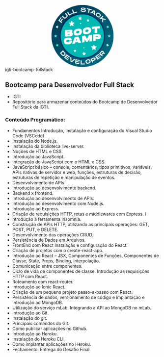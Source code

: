 <center>
 <img src="images/fullstack.png" width="40%" alt="fullstack-igti" align="middle">
</center

# igti-bootcamp-fullstack

## Bootcamp para Desenvolvedor Full Stack 
- IGTI 
- Repositório para armazenar conteúdos do Bootcamp de Desenvolvedor Full Stack da IGTI. 

### Conteúdo Programático: 
- Fundamentos Introdução, instalação e configuração do Visual Studio Code (VSCode). 
- Instalação do Node.js. 
- Instalação da biblioteca live-server. 
- Noções de HTML e CSS. 
- Introdução ao JavaScript. 
- Integração do JavaScript com o HTML e CSS. 
- JavaScript básico – console, comentários, tipos primitivos, variáveis, APIs nativas de servidor e web, funções, estruturas de decisão, estruturas de repetição e manipulação de eventos. 
- Desenvolvimento de APIs 
- Introdução ao desenvolvimento backend. 
- Backend x frontend. 
- Introdução ao desenvolvimento de APIs. 
- Introdução ao desenvolvimento com Node.js. 
- Introdução ao Express. 
- Criação de requisições HTTP, rotas e middlewares com Express. I
- ntrodução à ferramenta Insomnia. 
- Construção de APIs HTTP, utilizando as principais operações: GET, POST, PUT, e DELETE. 
- Desenvolvimento das operações CRUD. 
- Persistência de Dados em Arquivos. 
- FrontEnd com React Instalação e configuração do React. 
- Criação de projetos com o create-react-app. 
- Introdução ao React – JSX, Componentes de Funções, Componentes de Classe, State, Props, Binding, Interpolação. 
- Comunicação entre componentes. 
- Ciclo de vida de componentes de classe. 
 Introdução às requisições HTTP com React. 
- Roteamento com react-router. 
- Introdução ao Ionic React. 
- Criação de um pequeno projeto passo-a-passo com React. 
- Persistência de dados, versionamento de código e implantação e Introdução ao MongoDB. 
- Utilização do serviço mLab. Integrando a API ao MongoDB no mLab. 
- Introdução ao Git. 
- Instalação do git. 
- Principais comandos do Git. 
- Como publicar aplicações no Github. 
- Introdução ao Heroku. 
- Instalação do Heroku CLI. 
- Como implantar aplicações no Heroku.
- Fechamento: Entrega do Desafio Final.
